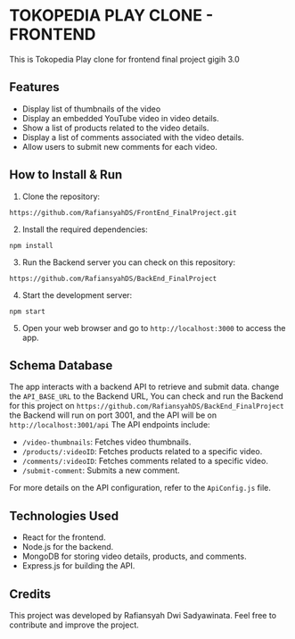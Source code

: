 # TOKOPEDIA PLAY CLONE - FRONTEND

This is Tokopedia Play clone for frontend final project gigih 3.0

## Features

- Display list of thumbnails of the video
- Display an embedded YouTube video in video details.
- Show a list of products related to the video details.
- Display a list of comments associated with the video details.
- Allow users to submit new comments for each video.

## How to Install & Run

1. Clone the repository:
```
https://github.com/RafiansyahDS/FrontEnd_FinalProject.git
```

2. Install the required dependencies:
```
npm install
```

3. Run the Backend server you can check on this repository:
```
https://github.com/RafiansyahDS/BackEnd_FinalProject
```

4. Start the development server:
```
npm start
```

5. Open your web browser and go to `http://localhost:3000` to access the app.

## Schema Database

The app interacts with a backend API to retrieve and submit data. 
change the `API_BASE_URL` to the Backend URL, You can check and run the Backend for this project on 
`https://github.com/RafiansyahDS/BackEnd_FinalProject`
the Backend will run on port 3001, and the API will be on `http://localhost:3001/api`
The API endpoints include:

- `/video-thumbnails`: Fetches video thumbnails.
- `/products/:videoID`: Fetches products related to a specific video.
- `/comments/:videoID`: Fetches comments related to a specific video.
- `/submit-comment`: Submits a new comment.

For more details on the API configuration, refer to the `ApiConfig.js` file.

## Technologies Used

- React for the frontend.
- Node.js for the backend.
- MongoDB for storing video details, products, and comments.
- Express.js for building the API.

## Credits

This project was developed by Rafiansyah Dwi Sadyawinata. Feel free to contribute and improve the project.

